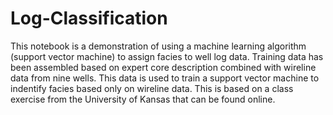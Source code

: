 # Log-Classification
This notebook is a demonstration of using a machine learning algorithm (support vector machine) to assign facies to well log data. Training data has been assembled based on expert core description combined with wireline data from nine wells. This data is used to train a support vector machine to indentify facies based only on wireline data. This is based on a class exercise from the University of Kansas that can be found online.
